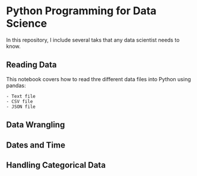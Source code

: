 # Python Programming for Data Science

In this repository, I include several taks that any data scientist needs to know.

## Reading Data

This notebook covers how to read thre different data files into Python using pandas:

    - Text file
    - CSV file
    - JSON file

## Data Wrangling


## Dates and Time


## Handling Categorical Data



